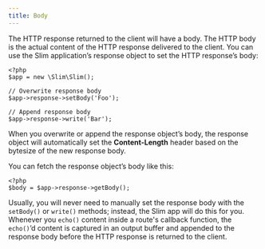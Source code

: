 ```yaml
---
title: Body
---
```

The HTTP response returned to the client will have a body. The HTTP body is the actual content of the HTTP response
delivered to the client. You can use the Slim application’s response object to set the HTTP response’s body:

    <?php
    $app = new \Slim\Slim();

    // Overwrite response body
    $app->response->setBody('Foo');

    // Append response body
    $app->response->write('Bar');

When you overwrite or append the response object’s body, the response object will automatically set the
**Content-Length** header based on the bytesize of the new response body.

You can fetch the response object’s body like this:

    <?php
    $body = $app->response->getBody();

Usually, you will never need to manually set the response body with the `setBody()` or `write()` methods; instead,
the Slim app will do this for you. Whenever you `echo()` content inside a route's callback function, the
`echo()`’d content is captured in an output buffer and appended to the response body before the HTTP response
is returned to the client.
